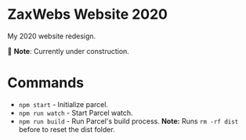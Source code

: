 # ZaxWebs Website 2020
My 2020 website redesign.

👷 **Note**: Currently under construction.

# Commands
* ```npm start``` - Initialize parcel.
* ```npm run watch``` - Start Parcel watch.
* ```npm run build``` - Run Parcel's build process. **Note:** Runs ```rm -rf dist``` before to reset the dist folder.
